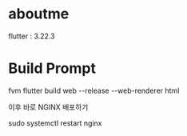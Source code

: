 # aboutme

flutter : 3.22.3

# Build Prompt

fvm flutter build web --release --web-renderer html

이후 바로 NGINX 배포하기

sudo systemctl restart nginx